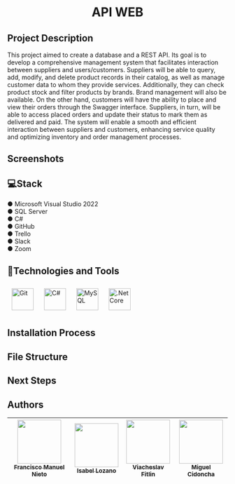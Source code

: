 <h1 align=center>API WEB</h1>

## Project Description

This project aimed to create a database and a REST API. Its goal is to develop a comprehensive management system that facilitates interaction between suppliers and users/customers. Suppliers will be able to query, add, modify, and delete product records in their catalog, as well as manage customer data to whom they provide services. Additionally, they can check product stock and filter products by brands. Brand management will also be available. On the other hand, customers will have the ability to place and view their orders through the Swagger interface. Suppliers, in turn, will be able to access placed orders and update their status to mark them as delivered and paid. The system will enable a smooth and efficient interaction between suppliers and customers, enhancing service quality and optimizing inventory and order management processes.

## Screenshots


## 💻Stack
● Microsoft Visual Studio 2022 <br>
● SQL Server <br>
● C# <br>
● GitHub <br>
● Trello <br>
● Slack <br>
● Zoom

## 🔨Technologies and Tools
<div>  
<a href="https://github.com/" target="_blank"><img style="margin: 10px" src="https://profilinator.rishav.dev/skills-assets/git-scm-icon.svg" alt="Git" height="50" /></a>  
<a href="https://docs.microsoft.com/en-us/dotnet/csharp/" target="_blank"><img style="margin: 10px" src="https://profilinator.rishav.dev/skills-assets/csharp-original.svg" alt="C#" height="50" /></a>  
<a href="https://www.mysql.com/" target="_blank"><img style="margin: 10px" src="https://profilinator.rishav.dev/skills-assets/mysql-original-wordmark.svg" alt="MySQL" height="50" /></a>  
<a href="https://dotnet.microsoft.com/download" target="_blank"><img style="margin: 10px" src="https://profilinator.rishav.dev/skills-assets/dotnetcore.png" alt=".Net Core" height="50" /></a>  
</div>

## Installation Process

## File Structure

## Next Steps

## Authors

| [<img src="https://avatars.githubusercontent.com/u/132567624?v=4" width=100><br><sub>Francisco Manuel Nieto</sub>](https://github.com/franciscomanuelnietogarcia) | [<img src="https://avatars.githubusercontent.com/u/133955831?v=4" width=100><br><sub>Isabel Lozano</sub>](https://github.com/isabellozano37) | [<img src="https://avatars.githubusercontent.com/u/132560447?v=4" width=100><br><sub>Viacheslav Fitlin</sub>](https://github.com/Slavafit) | [<img src="https://avatars.githubusercontent.com/u/132567398?v=4" width=100><br><sub>Miguel Cidoncha</sub>](https://github.com/miguelcidoncha) |
| :---: | :---: | :---: | :---: |

